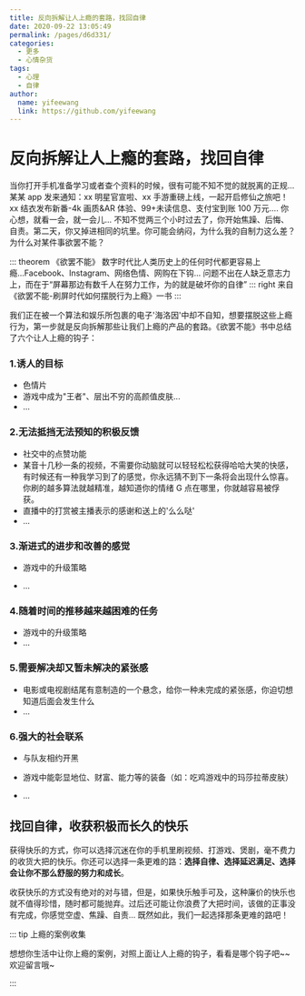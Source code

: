 ```yaml
---
title: 反向拆解让人上瘾的套路，找回自律
date: 2020-09-22 13:05:49
permalink: /pages/d6d331/
categories:
  - 更多
  - 心情杂货
tags:
  - 心理
  - 自律
author:
  name: yifeewang
  link: https://github.com/yifeewang
---
```


# 反向拆解让人上瘾的套路，找回自律

当你打开手机准备学习或者查个资料的时候，很有可能不知不觉的就脱离的正规... 某某 app 发来通知：xx 明星官宣啦、xx 手游重磅上线，一起开启修仙之旅吧！ xx 结衣发布新番-4k 画质&AR 体验、99+未读信息、支付宝到账 100 万元.... 你心想，就看一会，就一会儿... 不知不觉两三个小时过去了，你开始焦躁、后悔、自责。第二天，你又掉进相同的坑里。你可能会纳闷，为什么我的自制力这么差？为什么对某件事欲罢不能？

<!-- more -->

::: theorem 《欲罢不能》
数字时代比人类历史上的任何时代都更容易上瘾...Facebook、Instagram、网络色情、网购在下钩... 问题不出在人缺乏意志力上，而在于“屏幕那边有数千人在努力工作，为的就是破坏你的自律”
::: right
来自《欲罢不能-刷屏时代如何摆脱行为上瘾》一书
:::

我们正在被一个算法和娱乐所包裹的电子'海洛因'中却不自知，想要摆脱这些上瘾行为，第一步就是反向拆解那些让我们上瘾的产品的套路。《欲罢不能》书中总结了六个让人上瘾的钩子：

### 1.诱人的目标

- 色情片
- 游戏中成为"王者"、层出不穷的高颜值皮肤...
- ...

### 2.无法抵挡无法预知的积极反馈

- 社交中的点赞功能
- 某音十几秒一条的视频，不需要你动脑就可以轻轻松松获得哈哈大笑的快感，有时候还有一种我学习到了的感觉，你永远猜不到下一条将会出现什么惊喜。你刷的越多算法就越精准，越知道你的情绪 G 点在哪里，你就越容易被俘获。
- 直播中的打赏被主播表示的感谢和送上的'么么哒'
- ...

### 3.渐进式的进步和改善的感觉

- 游戏中的升级策略

- ...

### 4.随着时间的推移越来越困难的任务

- 游戏中的升级策略
- ...

### 5.需要解决却又暂未解决的紧张感

- 电影或电视剧结尾有意制造的一个悬念，给你一种未完成的紧张感，你迫切想知道后面会发生什么
- ...

### 6.强大的社会联系

- 与队友相约开黑

- 游戏中能彰显地位、财富、能力等的装备（如：吃鸡游戏中的玛莎拉蒂皮肤）

- ...

## 找回自律，收获积极而长久的快乐

获得快乐的方式，你可以选择沉迷在你的手机里刷视频、打游戏、煲剧，毫不费力的收货大把的快乐。你还可以选择一条更难的路：**选择自律、选择延迟满足、选择会让你不那么舒服的努力和成长**。

收获快乐的方式没有绝对的对与错，但是，如果快乐触手可及，这种廉价的快乐也就不值得珍惜，随时都可能抛弃。过后还可能让你浪费了大把时间，该做的正事没有完成，你感觉空虚、焦躁、自责... 既然如此，我们一起选择那条更难的路吧！

::: tip 上瘾的案例收集

想想你生活中让你上瘾的案例，对照上面让人上瘾的钩子，看看是哪个钩子吧~~欢迎留言哦~

:::
